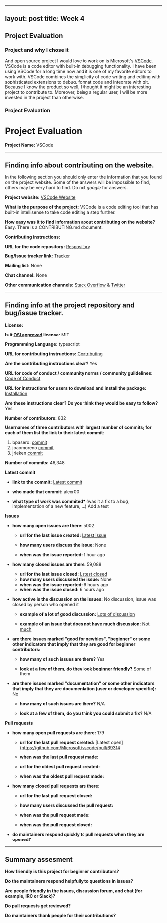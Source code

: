 
---
layout: post
title: Week 4
---

## Project Evaluation

### Project and why I chose it

And open source project I would love to work on is Microsoft's [VSCode](https://github.com/Microsoft/vscode). VSCode is a code editor with built-in debugging functionality. I have been using VSCode for a long time now and it is one of my favorite editors to work with. VSCode combines the simplicity of code writing and editing with sophisticated extensions to debug, format code and integrate with git. Because I know the product so well, I thought it might be an interesting project to contribute to. Moreover, being a regular user, I will be more invested in the project than otherwise. 


### Project Evaluation

# Project Evaluation 


__Project Name:__  VSCode


---

## Finding info about contributing on the website.

In the following section you should only enter the information that you
found on the project website. Some of the answers will be impossible to find, others
may be very hard to find. Do not _google_ for answers.

__Project website:__ [VSCode Website](https://code.visualstudio.com/)


__What is the purpose of the project:__ VSCode is a code editing tool that has built-in intellisense to take code editing a step further. 


__How easy was it to find information about contributing on the website?__ Easy. There is a CONTRIBUTING.md document. 


__Contributing instructions:__

__URL for the code repository:__ [Respository](https://github.com/Microsoft/vscode)

__Bug/Issue tracker link:__ [Tracker](https://github.com/Microsoft/vscode/issues)

__Mailing list:__ None

__Chat channel:__ None

__Other communication channels:__ [Stack Overflow](https://stackoverflow.com/questions/tagged/visual-studio-code) & [Twitter](https://twitter.com/code)


---

## Finding info at the project repository and bug/issue tracker.

__License:__

__Is it [OSI approved](https://opensource.org/licenses/alphabetical) license:__ MIT

__Programming Language:__ typescript

__URL for contributing instructions:__ [Contributing](https://github.com/Microsoft/vscode/blob/master/CONTRIBUTING.md)

__Are the contributing instructions clear?__ Yes


__URL for code of conduct / community norms / community guildelines:__ [Code of Conduct](https://github.com/Microsoft/vscode/blob/master/CODE_OF_CONDUCT.md)

__URL for instructions for users to download and install the package:__ [Installation](https://github.com/Microsoft/vscode/wiki/How-to-Contribute#build-and-run)


__Are these instructions clear? Do you think they would be easy to follow?__ Yes


__Number of contributors:__ 832


__Usernames of three contributors with largest number of commits; for
each of them list the link to their latest commit__:

1. bpasero: [commit](https://github.com/Microsoft/vscode/commit/59ba3f853d19d572d6cb3b8919d99990de338e51)
2. joaomoreno [commit](https://github.com/Microsoft/vscode/commit/11416de365a1e96302e171c9eebc2547872ac230)
3. jrieken [commit](https://github.com/Microsoft/vscode/commit/86e9f7e08464544ad28e5f1adacf2c1444b54399)


__Number of commits:__ 46,348

__Latest commit__ 

- __link to the commit:__ [Latest commit](https://github.com/Microsoft/vscode/commit/b5833ebd661a0308ab949afec41d97117f1ae685)

- __who made that commit:__ alexr00 

- __what type of work was commited?__ (was it a fix to a bug, implementation of a new feature, ...) Add a test


__Issues__

- __how many open issues are there:__ 5002

    - __url for the last issue created:__ [Latest issue](https://github.com/Microsoft/vscode/issues/69313)

    - __how many users discuss the issue:__ None
    
    - __when was the issue reported:__ 1 hour ago
    

- __how many closed issues are there:__ 59,088
    - __url for the last issue closed:__ [Latest closed](https://github.com/Microsoft/vscode/issues/69302)
    - __how many users discussed the issue:__ None
    - __when was the issue reported:__ 6 hours ago
    - __when was the issue closed:__ 6 hours ago

- __how active is the discussion on the issues:__ No discussion, issue was closed by person who opened it

    - __example of a lot of good discussion:__ [Lots of discussion](https://github.com/Microsoft/vscode/issues/10121)
    
    - __example of an issue that does not have much discussion:__ [Not much]((https://github.com/Microsoft/vscode/issues/69302))



- __are there issues marked "good for newbies", "beginner" or some other indicators that imply that they are good for beginner contributors:__

    - __how many of such issues are there?__ Yes
    
    - __look at a few of them, do they look beginner friendly?__ Some of them



- __are there issues marked "documentation" or some other indicators that imply that they are documentation (user or developer specific):__ No

    - __how many of such issues are there?__ N/A
    
    - __look at a few of them, do you think you could submit a fix?__ N/A



__Pull requests__

- __how many open pull requests are there:__ 179

    - __url for the last pull request created:__ [Latest open](https://github.com/Microsoft/vscode/pull/69314
    
    - __when was the last pull request made:__ 

    - __url for the oldest pull request created:__
    
    - __when was the oldest pull request made:__

- __how many closed pull requests are there:__

    - __url for the last pull request closed:__
    
    - __how many users discussed the pull request:__
    
    - __when was the pull request made:__
    
    - __when was the pull request closed:__
    

- __do maintainers respond quickly to pull requests when they are opened?__ 





---


## Summary assesment
__How friendly is this project for beginner contributors?__


__Do the maintainers respond helpfully to questions in issues?__


__Are people friendly in the issues, discussion forum, and chat (for example, IRC or Slack)?__



__Do pull requests get reviewed?__



__Do maintainers thank people for their contributions?__



